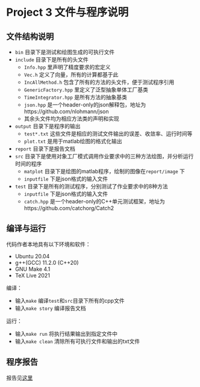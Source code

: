 # Project 3 文件与程序说明

## 文件结构说明
+ `bin` 目录下是测试和绘图生成的可执行文件
+ `include` 目录下是所有的头文件
  + `Info.hpp` 里声明了精度要求的宏定义
  + `Vec.h` 定义了向量，所有的计算都基于此
  + `IncAllMethod.h` 包含了所有的方法的头文件，便于测试程序引用
  + `GenericFactory.hpp` 里定义了泛型抽象单体工厂基类
  + `TimeIntegrator.hpp` 是所有方法的抽象基类
  + `json.hpp` 是一个header-only的json解释包，地址为https://github.com/nlohmann/json
  + 其余头文件均为相应方法类的声明和实现
+ `output` 目录下是程序的输出
  + `test*.txt` 这些文件是相应的测试文件输出的误差、收敛率、运行时间等
  + `plot.txt` 是用于matlab绘图的格式化输出
+ `report` 目录下是报告文档
+ `src` 目录下是使用对象工厂模式调用作业要求中的三种方法绘图，并分析运行时间的程序
  + `matplot` 目录下是绘图的matlab程序，绘制的图像在`report/image` 下
  + `inputfile` 下是json格式的输入文件
+ `test` 目录下是所有的测试程序，分别测试了作业要求中的8种方法
  + `inputfile` 下是json格式的输入文件
  + `catch.hpp` 是一个header-only的C++单元测试框架，地址为https://github.com/catchorg/Catch2

## 编译与运行

代码作者本地具有以下环境和软件：

+ Ubuntu 20.04
+ g++(GCC) 11.2.0 (C++20)
+ GNU Make 4.1
+ TeX Live 2021

编译：

+ 输入`make` 编译`test`和`src`目录下所有的cpp文件
+ 输入`make story` 编译报告文档

运行：

+ 输入`make run` 将执行结果输出到指定文件中
+ 输入`make clean` 清除所有可执行文件和输出的txt文件

## 程序报告

报告见[这里](./report/report.pdf)